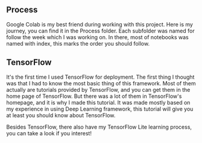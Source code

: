 ## Process
Google Colab is my best friend during working with this project. Here is my journey, you can find it in the Process folder. Each subfolder was named for follow the week which I was working on. In there, most of notebooks was named with index, this marks the order you should follow.

## TensorFlow
It's the first time I used TensorFlow for deployment. The first thing I thought was that I had to know the most basic thing of this framework. Most of them actually are tutorials provided by TensorFlow, and you can get them in the home page of TensorFlow. But there was a lot of them in TensorFlow's homepage, and it is why I made this tutorial. It was made mostly based on my experience in using Deep Learning framework, this tutorial will give you at least you should know about TensorFlow.

Besides TensorFlow, there also have my TensorFlow Lite learning process, you can take a look if you interest!
